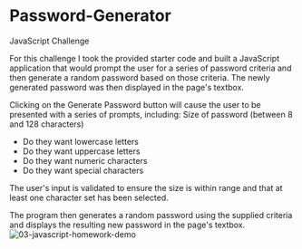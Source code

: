 # Password-Generator
JavaScript Challenge 


For this challenge I took the provided starter code and built a JavaScript application that would prompt the user for a series of password criteria and then generate a random password based on those criteria. The newly generated password was then displayed in the page's textbox.

Clicking on the Generate Password button will cause the user to be presented with a series of prompts, including:
Size of password (between 8 and 128 characters)
* Do they want lowercase letters
* Do they want uppercase letters
* Do they want numeric characters
* Do they want special characters

The user's input is validated to ensure the size is within range and that at least one character set has been selected.

The program then generates a random password using the supplied criteria and displays the resulting new password in the page's textbox.
![03-javascript-homework-demo](https://user-images.githubusercontent.com/109702008/192369418-d2fb1899-1fc6-4193-ad88-f73fd7f47f67.png)
